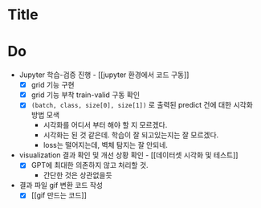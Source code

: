 # Title
# Do
- Jupyter 학습-검증 진행 - [[jupyter 환경에서 코드 구동]]
    - [x] grid 기능 구현
    - [x] grid 기능 부착 train-valid 구동 확인
    - [x] `(batch, class, size[0], size[1])` 로 출력된 predict 건에 대한 시각화 방법 모색
        - 시각화를 어디서 부터 해야 할 지 모르겠다.
        - 시각화는 된 것 같은데. 학습이 잘 되고있는지는 잘 모르겠다.
        - loss는 떨어지는데, 벽체 탐지는 잘 안되네.
- visualization 결과 확인 및 개선 상황 확인 - [[데이터셋 시각화 및 테스트]]
    - [x] GPT에 최대한 의존하지 않고 처리할 것.
        - 간단한 것은 상관없을듯
- 결과 파일 gif 변환 코드 작성
    - [x] [[gif 만드는 코드]]
